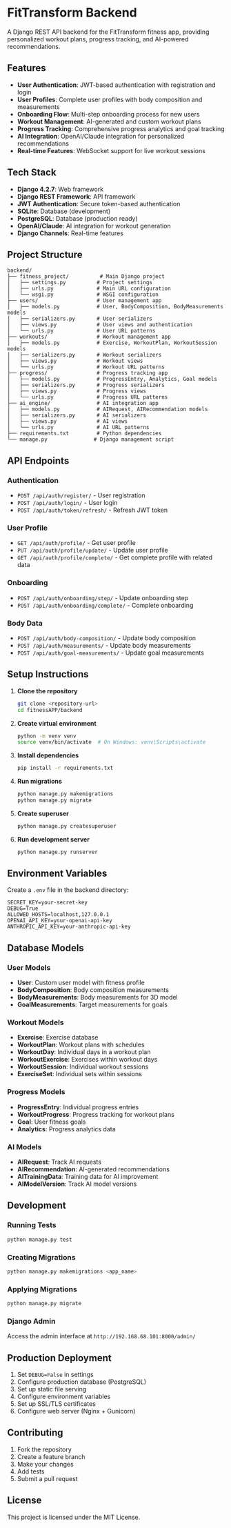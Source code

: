 # FitTransform Backend

A Django REST API backend for the FitTransform fitness app, providing personalized workout plans, progress tracking, and AI-powered recommendations.

## Features

- **User Authentication**: JWT-based authentication with registration and login
- **User Profiles**: Complete user profiles with body composition and measurements
- **Onboarding Flow**: Multi-step onboarding process for new users
- **Workout Management**: AI-generated and custom workout plans
- **Progress Tracking**: Comprehensive progress analytics and goal tracking
- **AI Integration**: OpenAI/Claude integration for personalized recommendations
- **Real-time Features**: WebSocket support for live workout sessions

## Tech Stack

- **Django 4.2.7**: Web framework
- **Django REST Framework**: API framework
- **JWT Authentication**: Secure token-based authentication
- **SQLite**: Database (development)
- **PostgreSQL**: Database (production ready)
- **OpenAI/Claude**: AI integration for workout generation
- **Django Channels**: Real-time features

## Project Structure

```
backend/
├── fitness_project/          # Main Django project
│   ├── settings.py          # Project settings
│   ├── urls.py              # Main URL configuration
│   └── wsgi.py              # WSGI configuration
├── users/                   # User management app
│   ├── models.py            # User, BodyComposition, BodyMeasurements models
│   ├── serializers.py       # User serializers
│   ├── views.py             # User views and authentication
│   └── urls.py              # User URL patterns
├── workouts/                # Workout management app
│   ├── models.py            # Exercise, WorkoutPlan, WorkoutSession models
│   ├── serializers.py       # Workout serializers
│   ├── views.py             # Workout views
│   └── urls.py              # Workout URL patterns
├── progress/                # Progress tracking app
│   ├── models.py            # ProgressEntry, Analytics, Goal models
│   ├── serializers.py       # Progress serializers
│   ├── views.py             # Progress views
│   └── urls.py              # Progress URL patterns
├── ai_engine/               # AI integration app
│   ├── models.py            # AIRequest, AIRecommendation models
│   ├── serializers.py       # AI serializers
│   ├── views.py             # AI views
│   └── urls.py              # AI URL patterns
├── requirements.txt         # Python dependencies
└── manage.py               # Django management script
```

## API Endpoints

### Authentication
- `POST /api/auth/register/` - User registration
- `POST /api/auth/login/` - User login
- `POST /api/auth/token/refresh/` - Refresh JWT token

### User Profile
- `GET /api/auth/profile/` - Get user profile
- `PUT /api/auth/profile/update/` - Update user profile
- `GET /api/auth/profile/complete/` - Get complete profile with related data

### Onboarding
- `POST /api/auth/onboarding/step/` - Update onboarding step
- `POST /api/auth/onboarding/complete/` - Complete onboarding

### Body Data
- `POST /api/auth/body-composition/` - Update body composition
- `POST /api/auth/measurements/` - Update body measurements
- `POST /api/auth/goal-measurements/` - Update goal measurements

## Setup Instructions

1. **Clone the repository**
   ```bash
   git clone <repository-url>
   cd fitnessAPP/backend
   ```

2. **Create virtual environment**
   ```bash
   python -m venv venv
   source venv/bin/activate  # On Windows: venv\Scripts\activate
   ```

3. **Install dependencies**
   ```bash
   pip install -r requirements.txt
   ```

4. **Run migrations**
   ```bash
   python manage.py makemigrations
   python manage.py migrate
   ```

5. **Create superuser**
   ```bash
   python manage.py createsuperuser
   ```

6. **Run development server**
   ```bash
   python manage.py runserver
   ```

## Environment Variables

Create a `.env` file in the backend directory:

```env
SECRET_KEY=your-secret-key
DEBUG=True
ALLOWED_HOSTS=localhost,127.0.0.1
OPENAI_API_KEY=your-openai-api-key
ANTHROPIC_API_KEY=your-anthropic-api-key
```

## Database Models

### User Models
- **User**: Custom user model with fitness profile
- **BodyComposition**: Body composition measurements
- **BodyMeasurements**: Body measurements for 3D model
- **GoalMeasurements**: Target measurements for goals

### Workout Models
- **Exercise**: Exercise database
- **WorkoutPlan**: Workout plans with schedules
- **WorkoutDay**: Individual days in a workout plan
- **WorkoutExercise**: Exercises within workout days
- **WorkoutSession**: Individual workout sessions
- **ExerciseSet**: Individual sets within sessions

### Progress Models
- **ProgressEntry**: Individual progress entries
- **WorkoutProgress**: Progress tracking for workout plans
- **Goal**: User fitness goals
- **Analytics**: Progress analytics data

### AI Models
- **AIRequest**: Track AI requests
- **AIRecommendation**: AI-generated recommendations
- **AITrainingData**: Training data for AI improvement
- **AIModelVersion**: Track AI model versions

## Development

### Running Tests
```bash
python manage.py test
```

### Creating Migrations
```bash
python manage.py makemigrations <app_name>
```

### Applying Migrations
```bash
python manage.py migrate
```

### Django Admin
Access the admin interface at `http://192.168.68.101:8000/admin/`

## Production Deployment

1. Set `DEBUG=False` in settings
2. Configure production database (PostgreSQL)
3. Set up static file serving
4. Configure environment variables
5. Set up SSL/TLS certificates
6. Configure web server (Nginx + Gunicorn)

## Contributing

1. Fork the repository
2. Create a feature branch
3. Make your changes
4. Add tests
5. Submit a pull request

## License

This project is licensed under the MIT License. 